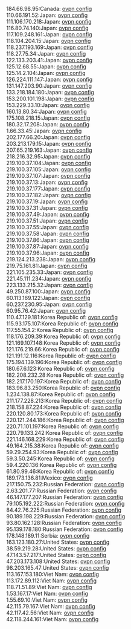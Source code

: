 184.66.98.95:Canada: [ovpn config](vpn/184_66_98_95.ovpn)  
110.66.191.52:Japan: [ovpn config](vpn/110_66_191_52.ovpn)  
111.106.170.218:Japan: [ovpn config](vpn/111_106_170_218.ovpn)  
116.80.74.140:Japan: [ovpn config](vpn/116_80_74_140.ovpn)  
117.109.248.161:Japan: [ovpn config](vpn/117_109_248_161.ovpn)  
118.104.204.15:Japan: [ovpn config](vpn/118_104_204_15.ovpn)  
118.237.193.169:Japan: [ovpn config](vpn/118_237_193_169.ovpn)  
118.27.75.34:Japan: [ovpn config](vpn/118_27_75_34.ovpn)  
122.133.203.41:Japan: [ovpn config](vpn/122_133_203_41.ovpn)  
125.12.68.55:Japan: [ovpn config](vpn/125_12_68_55.ovpn)  
125.14.2.104:Japan: [ovpn config](vpn/125_14_2_104.ovpn)  
126.224.111.147:Japan: [ovpn config](vpn/126_224_111_147.ovpn)  
131.147.203.90:Japan: [ovpn config](vpn/131_147_203_90.ovpn)  
133.218.184.180:Japan: [ovpn config](vpn/133_218_184_180.ovpn)  
153.200.101.198:Japan: [ovpn config](vpn/153_200_101_198.ovpn)  
153.229.33.10:Japan: [ovpn config](vpn/153_229_33_10.ovpn)  
160.13.80.34:Japan: [ovpn config](vpn/160_13_80_34.ovpn)  
175.108.218.15:Japan: [ovpn config](vpn/175_108_218_15.ovpn)  
180.32.17.208:Japan: [ovpn config](vpn/180_32_17_208.ovpn)  
1.66.33.45:Japan: [ovpn config](vpn/1_66_33_45.ovpn)  
202.177.66.20:Japan: [ovpn config](vpn/202_177_66_20.ovpn)  
203.213.179.15:Japan: [ovpn config](vpn/203_213_179_15.ovpn)  
207.65.219.163:Japan: [ovpn config](vpn/207_65_219_163.ovpn)  
218.216.32.95:Japan: [ovpn config](vpn/218_216_32_95.ovpn)  
219.100.37.104:Japan: [ovpn config](vpn/219_100_37_104.ovpn)  
219.100.37.105:Japan: [ovpn config](vpn/219_100_37_105.ovpn)  
219.100.37.107:Japan: [ovpn config](vpn/219_100_37_107.ovpn)  
219.100.37.13:Japan: [ovpn config](vpn/219_100_37_13.ovpn)  
219.100.37.177:Japan: [ovpn config](vpn/219_100_37_177.ovpn)  
219.100.37.182:Japan: [ovpn config](vpn/219_100_37_182.ovpn)  
219.100.37.19:Japan: [ovpn config](vpn/219_100_37_19.ovpn)  
219.100.37.31:Japan: [ovpn config](vpn/219_100_37_31.ovpn)  
219.100.37.49:Japan: [ovpn config](vpn/219_100_37_49.ovpn)  
219.100.37.51:Japan: [ovpn config](vpn/219_100_37_51.ovpn)  
219.100.37.55:Japan: [ovpn config](vpn/219_100_37_55.ovpn)  
219.100.37.58:Japan: [ovpn config](vpn/219_100_37_58.ovpn)  
219.100.37.86:Japan: [ovpn config](vpn/219_100_37_86.ovpn)  
219.100.37.87:Japan: [ovpn config](vpn/219_100_37_87.ovpn)  
219.100.37.96:Japan: [ovpn config](vpn/219_100_37_96.ovpn)  
219.124.213.238:Japan: [ovpn config](vpn/219_124_213_238.ovpn)  
219.75.161.81:Japan: [ovpn config](vpn/219_75_161_81.ovpn)  
221.105.235.33:Japan: [ovpn config](vpn/221_105_235_33.ovpn)  
221.45.111.234:Japan: [ovpn config](vpn/221_45_111_234.ovpn)  
223.133.215.32:Japan: [ovpn config](vpn/223_133_215_32.ovpn)  
49.250.87.100:Japan: [ovpn config](vpn/49_250_87_100.ovpn)  
60.113.169.122:Japan: [ovpn config](vpn/60_113_169_122.ovpn)  
60.237.230.95:Japan: [ovpn config](vpn/60_237_230_95.ovpn)  
60.95.76.42:Japan: [ovpn config](vpn/60_95_76_42.ovpn)  
110.47.129.181:Korea Republic of: [ovpn config](vpn/110_47_129_181.ovpn)  
115.93.175.107:Korea Republic of: [ovpn config](vpn/115_93_175_107.ovpn)  
117.55.154.2:Korea Republic of: [ovpn config](vpn/117_55_154_2.ovpn)  
118.176.209.39:Korea Republic of: [ovpn config](vpn/118_176_209_39.ovpn)  
121.169.107.148:Korea Republic of: [ovpn config](vpn/121_169_107_148.ovpn)  
121.176.219.66:Korea Republic of: [ovpn config](vpn/121_176_219_66.ovpn)  
121.191.12.116:Korea Republic of: [ovpn config](vpn/121_191_12_116.ovpn)  
175.194.139.196:Korea Republic of: [ovpn config](vpn/175_194_139_196.ovpn)  
180.67.6.123:Korea Republic of: [ovpn config](vpn/180_67_6_123.ovpn)  
182.208.232.28:Korea Republic of: [ovpn config](vpn/182_208_232_28.ovpn)  
182.217.170.197:Korea Republic of: [ovpn config](vpn/182_217_170_197.ovpn)  
183.96.83.250:Korea Republic of: [ovpn config](vpn/183_96_83_250.ovpn)  
1.234.138.87:Korea Republic of: [ovpn config](vpn/1_234_138_87.ovpn)  
211.177.228.213:Korea Republic of: [ovpn config](vpn/211_177_228_213.ovpn)  
218.158.87.224:Korea Republic of: [ovpn config](vpn/218_158_87_224.ovpn)  
220.120.80.173:Korea Republic of: [ovpn config](vpn/220_120_80_173.ovpn)  
220.121.244.186:Korea Republic of: [ovpn config](vpn/220_121_244_186.ovpn)  
220.71.101.197:Korea Republic of: [ovpn config](vpn/220_71_101_197.ovpn)  
220.79.133.242:Korea Republic of: [ovpn config](vpn/220_79_133_242.ovpn)  
221.146.168.229:Korea Republic of: [ovpn config](vpn/221_146_168_229.ovpn)  
49.164.215.38:Korea Republic of: [ovpn config](vpn/49_164_215_38.ovpn)  
59.29.254.93:Korea Republic of: [ovpn config](vpn/59_29_254_93.ovpn)  
59.3.50.245:Korea Republic of: [ovpn config](vpn/59_3_50_245.ovpn)  
59.4.220.136:Korea Republic of: [ovpn config](vpn/59_4_220_136.ovpn)  
61.80.99.46:Korea Republic of: [ovpn config](vpn/61_80_99_46.ovpn)  
189.173.136.81:Mexico: [ovpn config](vpn/189_173_136_81.ovpn)  
217.150.75.232:Russian Federation: [ovpn config](vpn/217_150_75_232.ovpn)  
2.63.201.77:Russian Federation: [ovpn config](vpn/2_63_201_77.ovpn)  
46.147.177.207:Russian Federation: [ovpn config](vpn/46_147_177_207.ovpn)  
79.105.192.222:Russian Federation: [ovpn config](vpn/79_105_192_222.ovpn)  
84.42.76.225:Russian Federation: [ovpn config](vpn/84_42_76_225.ovpn)  
90.189.198.229:Russian Federation: [ovpn config](vpn/90_189_198_229.ovpn)  
93.80.162.128:Russian Federation: [ovpn config](vpn/93_80_162_128.ovpn)  
95.139.178.180:Russian Federation: [ovpn config](vpn/95_139_178_180.ovpn)  
178.148.189.11:Serbia: [ovpn config](vpn/178_148_189_11.ovpn)  
163.123.180.27:United States: [ovpn config](vpn/163_123_180_27.ovpn)  
38.59.219.28:United States: [ovpn config](vpn/38_59_219_28.ovpn)  
47.143.57.217:United States: [ovpn config](vpn/47_143_57_217.ovpn)  
47.203.173.108:United States: [ovpn config](vpn/47_203_173_108.ovpn)  
98.203.165.47:United States: [ovpn config](vpn/98_203_165_47.ovpn)  
113.167.153.180:Viet Nam: [ovpn config](vpn/113_167_153_180.ovpn)  
113.172.89.112:Viet Nam: [ovpn config](vpn/113_172_89_112.ovpn)  
118.71.51.89:Viet Nam: [ovpn config](vpn/118_71_51_89.ovpn)  
1.53.167.17:Viet Nam: [ovpn config](vpn/1_53_167_17.ovpn)  
1.55.69.10:Viet Nam: [ovpn config](vpn/1_55_69_10.ovpn)  
42.115.79.167:Viet Nam: [ovpn config](vpn/42_115_79_167.ovpn)  
42.117.42.56:Viet Nam: [ovpn config](vpn/42_117_42_56.ovpn)  
42.118.244.161:Viet Nam: [ovpn config](vpn/42_118_244_161.ovpn)  
